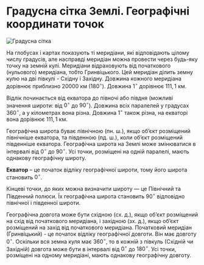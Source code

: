 Градусна сітка Землі. Географічні координати точок
============================

![Градусна сітка](pic8)

На глобусах і картах показують ті меридіани, які відповідають цілому числу градусів, але насправді меридіан можна провести через будь-яку точку на земній кулі. Меридіани відраховують від початкового (нульового) меридіана, тобто Гринвіцького. Цей меридіан ділить земну кулю на дві півкулі - Східну і Західну. Довжина кожного меридіана дорівнює приблизно
$20 000$ км ($180^{\circ}$). Довжина $1^{\circ}$ дорівнює $111,1$ км.

Відлік починається від екватора до півночі або півдня (можливі значення
широти: від $0^{\circ}$ до $90^{\circ}$). Довжина всіх паралелей у
градусах $360^{\circ}$, а у кілометрах вона різна. Довжина $1^{\circ}$
також різна, на екваторі вона дорівнює $111,1$ км.

Географічна широта буває північною (пн. ш.), якщо об’єкт розміщений
північніше екватора, та південною (пд. ш.), коли об’єкт розміщений
південніше екватора. Географічна широта на Землі може змінюватися в
інтервалі від $0^{\circ}$ до $90^{\circ}$. Усі точки, розміщені на одній
паралелі, мають однакову географічну широту.

**Екватор** – це початок відліку географічної широти, тому його широта
становить $0^{\circ}$.

Кінцеві точки, до яких можна визначити широту — це Північний та
Південний полюси. Їх географічна широта становить $90^{\circ}$
відповідно північної і південної широти.

Географічна довгота може бути східною (сх. д.), якщо об’єкт розміщений
на схід від початкового меридіана, і західною (зх. д.), якщо об’єкт
розміщений на захід від початкового меридіана. Початковий меридіан
(Гринвіцький) - це початок відліку географічної довготи. Він має довготу
$0^{\circ}$. Оскільки вся земна куля має $360^{\circ}$, то в кожній з півкуль (Східній чи Західній) довгота може бути в інтервалі від $0^{\circ}$ до $180^{\circ}$. Усі точки, розміщені на одному меридіані, мають однакову географічну довготу.
